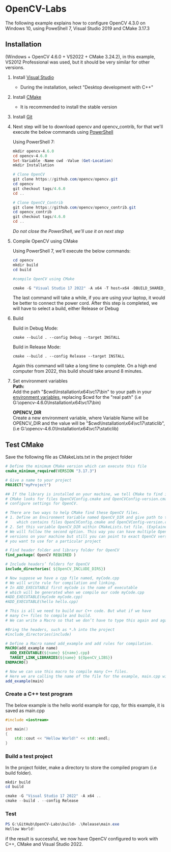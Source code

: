 # OpenCV-Labs

The following example explains how to configure OpenCV 4.3.0 on Windows 10, using PoweShell 7, Visual Studio 2019 and CMake 3.17.3

## Installation 

(Windows + OpenCV 4.6.0 + VS2022 + CMake 3.24.2), in this example, VS2012 Professional was used, but it should be very similar for other versions.

1. Install [Visual Studio](https://visualstudio.microsoft.com/vs/whatsnew/)
    - During the installation, select "Desktop development with C++"
2. Install [CMake](https://cmake.org/download/)
    - It is recommended to install the stable version
3. Install [Git](https://git-scm.com/download/win)
4. Next step will be to download opencv and opencv_contrib, for that we'll execute the below commands using [PowerShell][1]

    Using PowerShell 7:

    ```powershell
    mkdir opencv-4.6.0
    cd opencv-4.6.0
    Set-Variable -Name cwd -Value (Get-Location)
    mkdir Installation

    # Clone OpenCV
    git clone https://github.com/opencv/opencv.git
    cd opencv
    git checkout tags/4.6.0
    cd ..

    # Clone OpenCV_Contrib
    git clone https://github.com/opencv/opencv_contrib.git
    cd opencv_contrib
    git checkout tags/4.6.0
    cd ..
    ```

    _Do not close the PowerShell, we'll use it on next step_

5. Compile OpenCV using CMake

    Using PowerShell 7, we'll execute the below commands:

    ```powershell
    cd opencv
    mkdir build
    cd build

    #compile OpenCV using CMake

    cmake -G "Visual Studio 17 2022" -A x64 -T host=x64 -DBUILD_SHARED_LIBS=OFF -DCMAKE_INSTALL_PREFIX="$cwd\Installation" -DINSTALL_C_EXAMPLES=ON -DOPENCV_EXTRA_MODULES_PATH="$cwd\opencv_contrib\modules" -DBUILD_opencv_saliency=OFF ..
    ```
    
    The last command will take a while, if you are using your laptop, it would be better to connect the power cord. After this step is completed, we will have to select a build, either Release or Debug
    
6. Build

    Build in Debug Mode:
    ```
    cmake --build . --config Debug --target INSTALL
    ```
    Build in Release Mode:
    ```
    cmake --build . --config Release --target INSTALL
    ```
    
    Again this command will take a long time to complete. On a high end computer from 2022, this build should take around 8 minutes.

6. Set environment variables  
    **Path:**  
    Add the path "$cwd\Installation\x64\vc17\bin" to your path in your [environment variables](https://www.architectryan.com/2018/08/31/how-to-change-environment-variables-on-windows-10/), replacing $cwd for the "real path" (i.e G:\opencv-4.6.0\Installation\x64\vc17\bin)

    **OPENCV_DIR**  
    Create a new environment variable, where Variable Name will be OPENCV_DIR and the value will be "$cwd\Installation\x64\vc17\staticlib", (i.e G:\opencv-4.6.0\Installation\x64\vc17\staticlib)

## Test CMake

Save the following file as CMakeLists.txt in the project folder

```cmake
# Define the minimum CMake version which can execute this file
cmake_minimum_required(VERSION "3.17.3")

# Give a name to your project
PROJECT("myProject")

## If the library is installed on your machine, we tell CMake to find it.
# CMake looks for files OpenCVConfig.cmake and OpenCVConfig-version.cmake to 
# configure settings for OpenCV.

# There are two ways to help CMake find these OpenCV files.
# 1. Define an Environment Variable named OpenCV_DIR and give path to the folder
#    which contains files OpenCVConfig.cmake and OpenCVConfig-version.cmake
# 2. Set this variable OpenCV_DIR within CMakeLists.txt file. (Explained in Step 1)
# We will follow the second option. This way you can have multiple OpenCV
# versions on your machine but still you can point to exact OpenCV version
# you want to use for a particular project

# Find header folder and library folder for OpenCV
find_package( OpenCV REQUIRED )

# Include headers’ folders for OpenCV
include_directories( ${OpenCV_INCLUDE_DIRS})

# Now suppose we have a cpp file named, myCode.cpp
# We will write rule for compilation and linking.
# In ADD_EXECUTABLE first myCode is the name of executable 
# which will be generated when we compile our code myCode.cpp
#ADD_EXECUTABLE(myCode myCode.cpp)
#ADD_EXECUTABLE(hello hello.cpp)

# This is all we need to build our C++ code. But what if we have
# many C++ files to compile and build.
# We can write a Macro so that we don’t have to type this again and again.

#Bring the headers, such as *.h into the project
#include_directories(include)

# Define a Macro named add_example and add rules for compilation.
MACRO(add_example name)
  ADD_EXECUTABLE(${name} ${name}.cpp)
  TARGET_LINK_LIBRARIES(${name} ${OpenCV_LIBS})
ENDMACRO()

# Now we can use this macro to compile many C++ files.
# Here we are calling the name of the file for the example, main.cpp without the .cpp part because the macro adds that.
add_example(main)
```

### Create a C++ test program

The below example is the hello world example for cpp, for this example, it is saved as main.cpp

```cpp
#include <iostream>

int main()
{
    std::cout << "Hellow World!" << std::endl;
}
```

### Build a test project

In the project folder, make a directory to store the compiled program (i.e build folder).

```powershell
mkdir build
cd build

cmake -G "Visual Studio 17 2022" -A x64 ..
cmake --build . --config Release
```

### Test

```powershell
PS G:\GitHub\OpenCV-Labs\build> .\Release\main.exe
Hellow World!
```

if the result is successful, we now have OpenCV configured to work with C++, CMake and Visual Studio 2022.

  [1]: https://learn.microsoft.com/en-us/powershell/scripting/install/installing-powershell-on-windows?view=powershell-7.2
